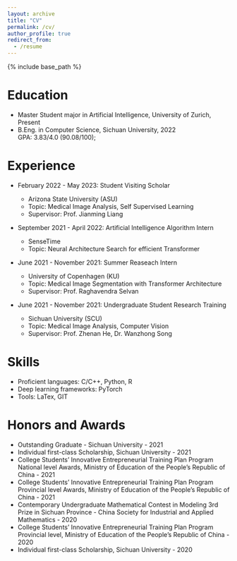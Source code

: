 ```yaml
---
layout: archive
title: "CV"
permalink: /cv/
author_profile: true
redirect_from:
  - /resume
---
```


{% include base_path %}

Education
======
* Master Student major in Artificial Intelligence, University of Zurich, Present
* B.Eng. in Computer Science, Sichuan University, 2022\
GPA: 3.83/4.0 (90.08/100); 

Experience
======
* February 2022 - May 2023: Student Visiting Scholar
  * Arizona State University (ASU)
  * Topic: Medical Image Analysis, Self Supervised Learning
  * Supervisor:  Prof. Jianming Liang

* September 2021 - April 2022:  Artificial Intelligence Algorithm Intern
  * SenseTime 
  * Topic: Neural Architecture Search for efficient Transformer

* June 2021 - November 2021: Summer Reaseach Intern
  * University of Copenhagen (KU)
  * Topic: Medical Image Segmentation with Transformer Architecture
  * Supervisor: Prof. Raghavendra Selvan

* June 2021 - November 2021: Undergraduate Student Research Training
  * Sichuan University (SCU)
  * Topic: Medical Image Analysis, Computer Vision
  * Supervisor: Prof. Zhenan He, Dr. Wanzhong Song 

  
Skills
======
* Proficient languages: C/C++, Python, R
* Deep learning frameworks: PyTorch
* Tools: LaTex, GIT
  
Honors and Awards
======
* Outstanding Graduate - Sichuan University  - 2021
* Individual first-class Scholarship, Sichuan University - 2021
* College Students’ Innovative Entrepreneurial Training Plan Program National level Awards, Ministry
of Education of the People’s Republic of China - 2021
* College Students’ Innovative Entrepreneurial Training Plan Program Provincial level Awards, Ministry
of Education of the People’s Republic of China - 2021
* Contemporary Undergraduate Mathematical Contest in Modeling 3rd Prize in Sichuan Province - China Society for Industrial and Applied Mathematics - 2020
* College Students’ Innovative Entrepreneurial Training Plan Program Provincial level, Ministry of Education of the People’s Republic of China - 2020
* Individual first-class Scholarship, Sichuan University - 2020





